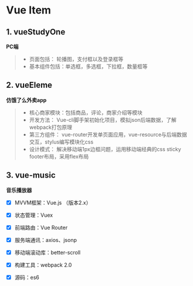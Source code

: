 # Vue Item
## 1. vueStudyOne  
**PC端**  
> * 页面包括： 轮播图，支付框以及登录框等 
> * 基本组件包括：单选框，多选框，下拉框，数量框等  

## 2. vueEleme  
**仿饿了么外卖app**  
> * 核心商家模块：包括商品，评论，商家介绍等模块
> * 开发方法： Vue-cli脚手架初始化项目，模拟json后端数据，了解webpack打包原理
> * 第三方组件： vue-router开发单页面应用，vue-resource与后端数据交互，stylus编写模块化css
> * 设计模式： 解决移动端1px边框问题，运用移动端经典的css sticky footer布局，采用flex布局  

## 3. vue-music  
**音乐播放器**  
- [x]  MVVM框架：Vue.js （版本2.x） 
- [x]  状态管理：Vuex
- [x]  前端路由：Vue Router
- [x]  服务端通讯：axios、jsonp
- [x]  移动端滚动库：better-scroll
- [x]  构建工具：webpack 2.0
- [x]  源码：es6

